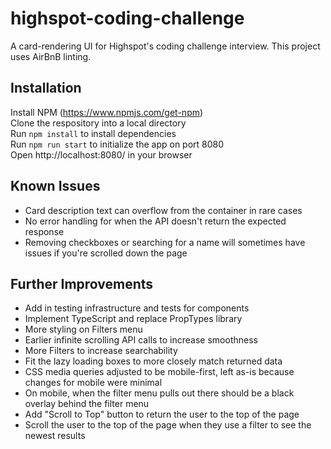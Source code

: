 # highspot-coding-challenge
A card-rendering UI for Highspot's coding challenge interview. This project uses AirBnB linting.

## Installation

Install NPM (https://www.npmjs.com/get-npm)  
Clone the respository into a local directory  
Run `npm install` to install dependencies  
Run `npm run start` to initialize the app on port 8080  
Open http://localhost:8080/ in your browser  

## Known Issues

- Card description text can overflow from the container in rare cases
- No error handling for when the API doesn't return the expected response
- Removing checkboxes or searching for a name will sometimes have issues if you're scrolled down the page

## Further Improvements

- Add in testing infrastructure and tests for components
- Implement TypeScript and replace PropTypes library
- More styling on Filters menu
- Earlier infinite scrolling API calls to increase smoothness
- More Filters to increase searchability
- Fit the lazy loading boxes to more closely match returned data
- CSS media queries adjusted to be mobile-first, left as-is because changes for mobile were minimal
- On mobile, when the filter menu pulls out there should be a black overlay behind the filter menu
- Add "Scroll to Top" button to return the user to the top of the page
- Scroll the user to the top of the page when they use a filter to see the newest results